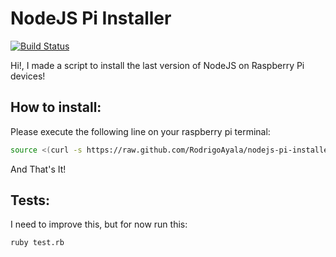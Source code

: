 NodeJS Pi Installer
===================

[![Build Status](https://travis-ci.org/RodrigoAyala/nodejs-pi-installer.png)](https://travis-ci.org/RodrigoAyala/nodejs-pi-installer)

Hi!, I made a script to install the last version of NodeJS on Raspberry Pi devices!

How to install:
---------------

Please execute the following line on your raspberry pi terminal:
```bash
source <(curl -s https://raw.github.com/RodrigoAyala/nodejs-pi-installer/master/nodejs_installer.sh)
```

And That's It!

Tests:
------

I need to improve this, but for now run this:

```bash
ruby test.rb
```
